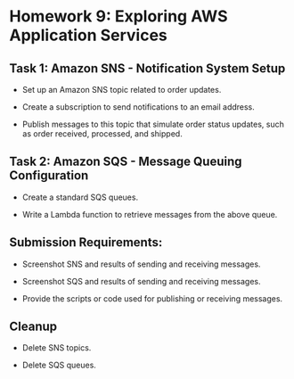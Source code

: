 # Homework 9: Exploring AWS Application Services

## Task 1: Amazon SNS - Notification System Setup

* Set up an Amazon SNS topic related to order updates.

* Create a subscription to send notifications to an email address.

* Publish messages to this topic that simulate order status updates, such as order received, processed, and shipped.

## Task 2: Amazon SQS - Message Queuing Configuration

* Create a standard SQS queues.

* Write a Lambda function to retrieve messages from the above queue.

## Submission Requirements:

* Screenshot SNS and results of sending and receiving messages.

* Screenshot SQS and results of sending and receiving messages.

* Provide the scripts or code used for publishing or receiving messages.

## Cleanup

* Delete SNS topics.

* Delete SQS queues.